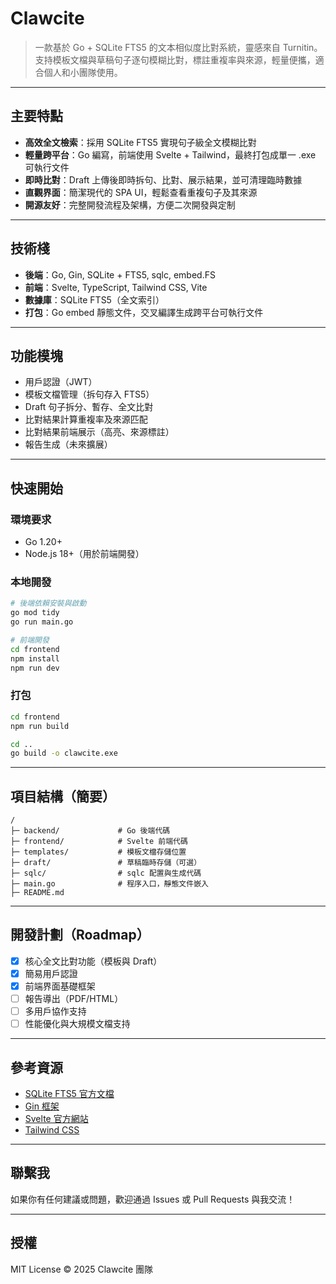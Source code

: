 # Clawcite

> 一款基於 Go + SQLite FTS5 的文本相似度比對系統，靈感來自 Turnitin。  
> 支持模板文檔與草稿句子逐句模糊比對，標註重複率與來源，輕量便攜，適合個人和小團隊使用。

---

## 主要特點

- **高效全文檢索**：採用 SQLite FTS5 實現句子級全文模糊比對  
- **輕量跨平台**：Go 編寫，前端使用 Svelte + Tailwind，最終打包成單一 .exe 可執行文件  
- **即時比對**：Draft 上傳後即時拆句、比對、展示結果，並可清理臨時數據  
- **直觀界面**：簡潔現代的 SPA UI，輕鬆查看重複句子及其來源  
- **開源友好**：完整開發流程及架構，方便二次開發與定制

---

## 技術棧

- **後端**：Go, Gin, SQLite + FTS5, sqlc, embed.FS  
- **前端**：Svelte, TypeScript, Tailwind CSS, Vite  
- **數據庫**：SQLite FTS5（全文索引）  
- **打包**：Go embed 靜態文件，交叉編譯生成跨平台可執行文件

---

## 功能模塊

- 用戶認證（JWT）  
- 模板文檔管理（拆句存入 FTS5）  
- Draft 句子拆分、暫存、全文比對  
- 比對結果計算重複率及來源匹配  
- 比對結果前端展示（高亮、來源標註）  
- 報告生成（未來擴展）  

---

## 快速開始

### 環境要求

- Go 1.20+  
- Node.js 18+（用於前端開發）  

### 本地開發

```bash
# 後端依賴安裝與啟動
go mod tidy
go run main.go

# 前端開發
cd frontend
npm install
npm run dev
````

### 打包

```bash
cd frontend
npm run build

cd ..
go build -o clawcite.exe
```

---

## 項目結構（簡要）

```
/
├─ backend/             # Go 後端代碼
├─ frontend/            # Svelte 前端代碼
├─ templates/           # 模板文檔存儲位置
├─ draft/               # 草稿臨時存儲（可選）
├─ sqlc/                # sqlc 配置與生成代碼
├─ main.go              # 程序入口，靜態文件嵌入
├─ README.md
```

---

## 開發計劃（Roadmap）

* [x] 核心全文比對功能（模板與 Draft）
* [x] 簡易用戶認證
* [x] 前端界面基礎框架
* [ ] 報告導出（PDF/HTML）
* [ ] 多用戶協作支持
* [ ] 性能優化與大規模文檔支持

---

## 參考資源

* [SQLite FTS5 官方文檔](https://www.sqlite.org/fts5.html)
* [Gin 框架](https://gin-gonic.com/)
* [Svelte 官方網站](https://svelte.dev/)
* [Tailwind CSS](https://tailwindcss.com/)

---

## 聯繫我

如果你有任何建議或問題，歡迎通過 Issues 或 Pull Requests 與我交流！

---

## 授權

MIT License © 2025 Clawcite 團隊
